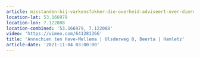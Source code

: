 ```yaml
---
article: misstanden-bij-varkensfokker-die-overheid-adviseert-over-dierenwelzijn
location-lat: 53.166979
location-lon: 7.122088
location-combined: '53.166979, 7.122088'
video: 'https://vimeo.com/641281366'
title: 'Annechien ten Have-Mellema | Ulsderweg 8, Beerta | Hamletz'
article-date: '2021-11-04 03:00:00'
---
```



